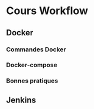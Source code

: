 # Cours Workflow

## Docker

### Commandes Docker

### Docker-compose

### Bonnes pratiques

## Jenkins